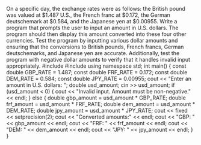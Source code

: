 On a specific day, the exchange rates were as follows: the British pound was valued at $1.487 U.S., the French franc at $0.172, the German deutschemark at $0.584, and the Japanese yen at $0.00955. Write a program that prompts the user to input an amount in U.S. dollars. The program should then display this amount converted into these four other currencies. Test the program by inputting various dollar amounts and ensuring that the conversions to British pounds, French francs, German deutschemarks, and Japanese yen are accurate. Additionally, test the program with negative dollar amounts to verify that it handles invalid input appropriately.
#include <iostream>
#include <iomanip> 
using namespace std;
int main() {
    const double GBP_RATE = 1.487;
    const double FRF_RATE = 0.172;
    const double DEM_RATE = 0.584;
    const double JPY_RATE = 0.00955;
    cout << "Enter an amount in U.S. dollars: ";
    double usd_amount;
    cin >> usd_amount;
    if (usd_amount < 0) {
        cout << "Invalid input. Amount must be non-negative." << endl;
    } else {
        double gbp_amount = usd_amount * GBP_RATE;
        double frf_amount = usd_amount * FRF_RATE;
        double dem_amount = usd_amount * DEM_RATE;
        double jpy_amount = usd_amount * JPY_RATE;
        cout << fixed << setprecision(2);
        cout << "Converted amounts:" << endl;
        cout << "GBP: " << gbp_amount << endl;
        cout << "FRF: " << frf_amount << endl;
        cout << "DEM: " << dem_amount << endl;
        cout << "JPY: " << jpy_amount << endl;
    }
}
